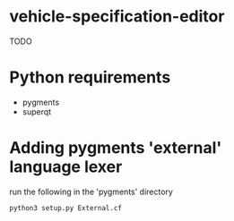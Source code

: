 # vehicle-specification-editor
TODO



# Python requirements
- pygments
- superqt

# Adding pygments 'external' language lexer
run the following in the 'pygments' directory
```
python3 setup.py External.cf
```
